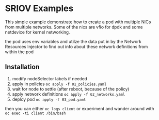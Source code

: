 SRIOV Examples
===============
This simple example demonstrate how to create a pod with multiple NICs from multiple networks. Some of the nics are vfio for dpdk and some netdevice for kernel networking.

the pod uses env variables and utilze the data put in by the Network Resources Injector to find out info about these network definitions from within the pod

Installation
-------------
1. modify nodeSelector labels if needed
1. apply in policies
`oc apply -f 01_policies.yaml`
1. wait for node to settle (after reboot, because of the policy)
1. apply network definitions
`oc apply -f 02_networks.yaml`
1. deploy pod
`oc apply -f 03_pod.yaml`

then you can either
`oc logs client`
or experiment and wander around with
`oc exec -ti client /bin/bash`

